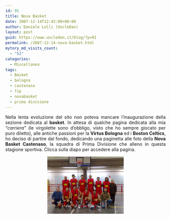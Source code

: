 ```yaml
---
id: 91
title: Nova Basket
date: 2007-12-14T12:43:00+00:00
author: Daniele Lolli (UncleDan)
layout: post
guid: https://www.uncledan.it/blog/?p=91
permalink: /2007-12-14-nova-basket.html
mytory_md_visits_count:
  - "52"
categories:
  - Miscellanea
tags:
  - Basket
  - bologna
  - castenaso
  - fip
  - novabasket
  - prima divisione
---
```

<p align="justify">
  Nella lenta evoluzione del sito non poteva mancare l&#8217;inaugurazione della sezione dedicata al <strong>basket</strong>. In attesa di qualche pagina dedicata alla mia <em>&#8220;carriera&#8221;</em> (le virgolette sono d&#8217;obbligo, visto che ho sempre giocato per puro diletto), alle antiche passioni per la <strong>Virtus Bologna</strong> ed i <strong>Boston Celtics</strong>, ho deciso di partire dal fondo, dedicando una paginetta alle foto della <strong>Nova Basket Castenaso</strong>, la squadra di Prima Divisione che alleno in questa stagione sportiva. Clicca sulla diapo per accedere alla pagina.
</p>

<p style="text-align: center">
  <a title="Nova Basket Page" href="/basket/2007-2008-nova-basket-castenaso/"><img title="Nova Basket Page" src="/wp-content/uploads/2007/12/08122007232.jpg" alt="Nova Basket Page" width="240" height="180" /></a>
</p>

<p align="justify">